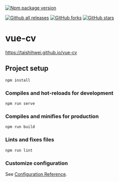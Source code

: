 [![Npm package version](https://badgen.net/npm/v/express)](https://npmjs.com/package/express)

[![Github all releases](https://img.shields.io/github/downloads/taishihwei/vue-cv/total.svg)](https://github.com/taishihwei/vue-cv/releases/)
[![GitHub forks](https://badgen.net/github/forks/taishihwei/vue-cv/)](https://github.com/taishihwei/vue-cv/network/)
[![GitHub stars](https://badgen.net/github/stars/taishihwei/vue-cv)](https://github.com/taishihwei/vue-cv/stargazers/)

# vue-cv

<https://taishihwei.github.io/vue-cv>

## Project setup

```text
npm install
```

### Compiles and hot-reloads for development

```text
npm run serve
```

### Compiles and minifies for production

```text
npm run build
```

### Lints and fixes files

```text
npm run lint
```

### Customize configuration

See [Configuration Reference](https://cli.vuejs.org/config/).
